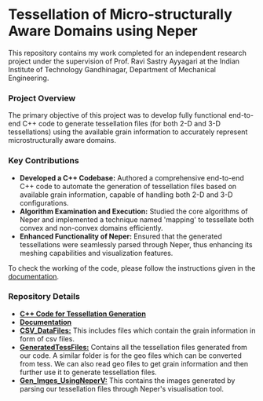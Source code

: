 # Tessellation of Micro-structurally Aware Domains using Neper

This repository contains my work completed for an independent research project under the supervision of Prof. Ravi Sastry Ayyagari at the Indian Institute of Technology Gandhinagar, Department of Mechanical Engineering.

### Project Overview
The primary objective of this project was to develop fully functional end-to-end C++ code to generate tessellation files (for both 2-D and 3-D tessellations) using the available grain information to accurately represent microstructurally aware domains.

### Key Contributions
- **Developed a C++ Codebase:** Authored a comprehensive end-to-end C++ code to automate the generation of tessellation files based on available grain information, capable of handling both 2-D and 3-D configurations.
- **Algorithm Examination and Execution:** Studied the core algorithms of Neper and implemented a technique named 'mapping' to tessellate both convex and non-convex domains efficiently.
- **Enhanced Functionality of Neper:** Ensured that the generated tessellations were seamlessly parsed through Neper, thus enhancing its meshing capabilities and visualization features.


To check the working of the code, please follow the instructions given in the [documentation](https://github.com/someshps/Tessellations/blob/main/Documentation_sub.pdf). 

### Repository Details
- **[C++ Code for Tessellation Generation]((https://github.com/someshps/Tessellations/tree/main/Codes))**
- **[Documentation](https://github.com/someshps/Tessellations/blob/main/Documentation_sub.pdf)**
- **[CSV_DataFiles:](https://github.com/someshps/Tessellations/tree/main/CSV_DataFiles)** This includes files which contain the grain information in form of csv files. 
- **[GeneratedTessFiles:](https://github.com/someshps/Tessellations/tree/main/GeneratedTessFiles)** Contains all the tessellation files generated from our code. A similar folder is for the geo files which can be converted from tess. We can also read geo files to get grain information and then further use it to generate tessellation files. 
- **[Gen_Imges_UsingNeperV:](https://github.com/someshps/Tessellations/tree/main/Gen_Imges_UsingNeperV)** This contains the images generated by parsing our tessellation files through Neper's visualisation tool. 
